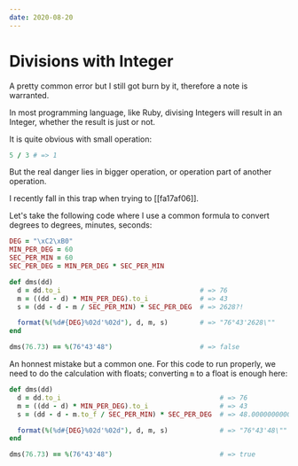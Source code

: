 ```yaml
---
date: 2020-08-20
---
```


# Divisions with Integer

A pretty common error but I still got burn by it, therefore a note is
warranted.

In most programming language, like Ruby, divising Integers will result in an
Integer, whether the result is just or not.

It is quite obvious with small operation:

```ruby
5 / 3 # => 1
```

But the real danger lies in bigger operation, or operation part of another
operation.

I recently fall in this trap when trying to [[fa17af06]].

Let's take the following code where I use a common formula to convert degrees
to degrees, minutes, seconds:

```ruby
DEG = "\xC2\xB0"
MIN_PER_DEG = 60
SEC_PER_MIN = 60
SEC_PER_DEG = MIN_PER_DEG * SEC_PER_MIN

def dms(dd)
  d = dd.to_i                                   # => 76
  m = ((dd - d) * MIN_PER_DEG).to_i             # => 43
  s = (dd - d - m / SEC_PER_MIN) * SEC_PER_DEG  # => 2628?!

  format(%(%d#{DEG}%02d'%02d"), d, m, s)        # => "76°43'2628\""
end

dms(76.73) == %(76°43'48")                      # => false
```

An honnest mistake but a common one. For this code to run properly, we need to
do the calculation with floats; converting `m` to a float is enough here:

```ruby
def dms(dd)
  d = dd.to_i                                        # => 76
  m = ((dd - d) * MIN_PER_DEG).to_i                  # => 43
  s = (dd - d - m.to_f / SEC_PER_MIN) * SEC_PER_DEG  # => 48.000000000014296

  format(%(%d#{DEG}%02d'%02d"), d, m, s)             # => "76°43'48\""
end

dms(76.73) == %(76°43'48")                           # => true
```

